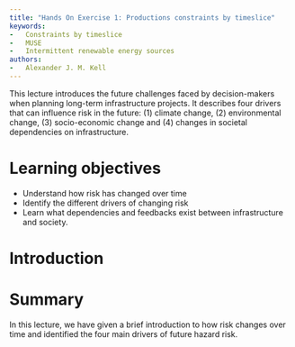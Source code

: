 ```yaml
---
title: "Hands On Exercise 1: Productions constraints by timeslice"
keywords:
-   Constraints by timeslice
-   MUSE
-   Intermittent renewable energy sources
authors:
-   Alexander J. M. Kell
---
```


This lecture introduces the future challenges faced by decision-makers
when planning long-term infrastructure projects. It describes four
drivers that can influence risk in the future: (1) climate change, (2)
environmental change, (3) socio-economic change and (4) changes in
societal dependencies on infrastructure.

# Learning objectives

-   Understand how risk has changed over time
-   Identify the different drivers of changing risk
-   Learn what dependencies and feedbacks exist between infrastructure
    and society.

# Introduction



# Summary

In this lecture, we have given a brief introduction to how risk changes
over time and identified the four main drivers of future hazard risk.

